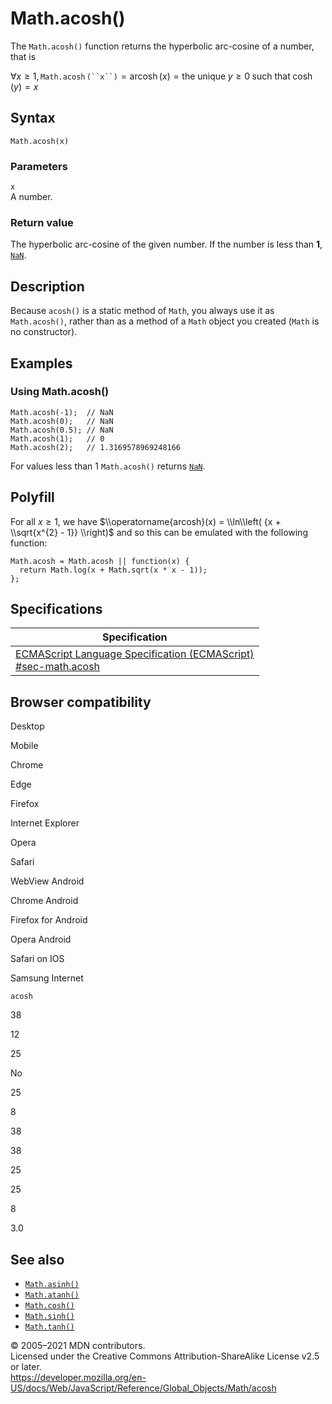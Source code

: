 Math.acosh()
============

The `Math.acosh()` function returns the hyperbolic arc-cosine of a number, that is

∀*x* ≥ 1, `Math.acosh` `(``x``)` = arcosh (*x*) = the unique *y* ≥ 0 such that cosh (*y*) = *x*

Syntax
------

    Math.acosh(x)

### Parameters

`x`  
A number.

### Return value

The hyperbolic arc-cosine of the given number. If the number is less than **1**, [`NaN`](../nan).

Description
-----------

Because `acosh()` is a static method of `Math`, you always use it as `Math.acosh()`, rather than as a method of a `Math` object you created (`Math` is no constructor).

Examples
--------

### Using Math.acosh()

    Math.acosh(-1);  // NaN
    Math.acosh(0);   // NaN
    Math.acosh(0.5); // NaN
    Math.acosh(1);   // 0
    Math.acosh(2);   // 1.3169578969248166

For values less than 1 `Math.acosh()` returns [`NaN`](../nan).

Polyfill
--------

For all *x* ≥ 1, we have $\\operatorname{arcosh}(x) = \\ln\\left( {x + \\sqrt{x^{2} - 1}} \\right)$ and so this can be emulated with the following function:

    Math.acosh = Math.acosh || function(x) {
      return Math.log(x + Math.sqrt(x * x - 1));
    };

Specifications
--------------

<table><thead><tr class="header"><th>Specification</th></tr></thead><tbody><tr class="odd"><td><a href="https://tc39.es/ecma262/#sec-math.acosh">ECMAScript Language Specification (ECMAScript)<br />
<span class="small">#sec-math.acosh</span></a></td></tr></tbody></table>

Browser compatibility
---------------------

Desktop

Mobile

Chrome

Edge

Firefox

Internet Explorer

Opera

Safari

WebView Android

Chrome Android

Firefox for Android

Opera Android

Safari on IOS

Samsung Internet

`acosh`

38

12

25

No

25

8

38

38

25

25

8

3.0

See also
--------

-   [`Math.asinh()`](asinh)
-   [`Math.atanh()`](atanh)
-   [`Math.cosh()`](cosh)
-   [`Math.sinh()`](sinh)
-   [`Math.tanh()`](tanh)

© 2005–2021 MDN contributors.  
Licensed under the Creative Commons Attribution-ShareAlike License v2.5 or later.  
<a href="https://developer.mozilla.org/en-US/docs/Web/JavaScript/Reference/Global_Objects/Math/acosh" class="_attribution-link">https://developer.mozilla.org/en-US/docs/Web/JavaScript/Reference/Global_Objects/Math/acosh</a>
